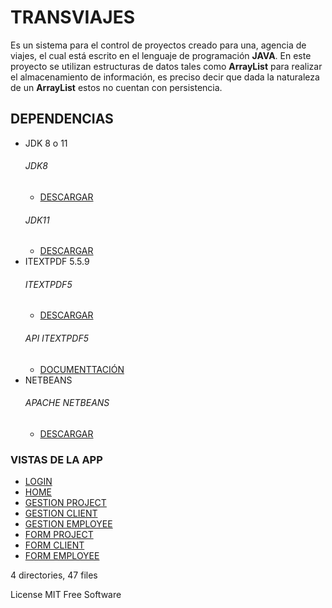#  TRANSVIAJES

Es un sistema para el control de proyectos creado para una, agencia de viajes, el cual está escrito en el lenguaje de programación **JAVA**. En este proyecto se utilizan estructuras de datos tales como **ArrayList** para realizar el almacenamiento de información, es preciso decir que dada la naturaleza de un **ArrayList** estos no cuentan con persistencia.

## DEPENDENCIAS

- JDK 8 o 11
    ###### JDK8
    - [DESCARGAR](https://www.oracle.com/co/java/technologies/javase/javase8-archive-downloads.html)
    ###### JDK11
    - [DESCARGAR](https://www.oracle.com/co/java/technologies/javase/jdk11-archive-downloads.html) 
- ITEXTPDF 5.5.9
    ###### ITEXTPDF5
    - [DESCARGAR](https://jar-download.com/artifacts/com.itextpdf/itextpdf/5.5.9/source-code)
    ###### API ITEXTPDF5
    - [DOCUMENTTACIÓN](https://api.itextpdf.com/iText5/java/5.5.9/)
- NETBEANS
    ###### APACHE NETBEANS
    - [DESCARGAR](https://netbeans.apache.org/download/index.html)

### VISTAS DE LA APP

- [LOGIN](https://drive.google.com/file/d/10n1c-ByshU0ZuvRSR3ZHCBXCWocYobX3/view?usp=sharing)
- [HOME](https://drive.google.com/file/d/1hZRSE2fEWZ_S_1X55zfNbpt8TPYnFwx_/view?usp=sharing)
- [GESTION PROJECT](https://drive.google.com/file/d/1Xv6X7PwWRzpl_Gw51fOn7yW_9--fW1JE/view?usp=sharing)
- [GESTION CLIENT](https://drive.google.com/file/d/1OYF3olsMzRQJsHkJ-RbucB2DDQ4GQrJW/view)
- [GESTION EMPLOYEE](https://drive.google.com/file/d/14wl20F3hujtHtcDeAnCNU42hYo_pU4a0/view?usp=sharing)
- [FORM PROJECT](https://drive.google.com/file/d/1Qe_8RB1iYJZlobX8Yy043mBUxEnnsvV7/view)
- [FORM CLIENT](https://drive.google.com/file/d/1r9stBMzys3-GpGXpzbQVptmcBrY0Pw2h/view)
- [FORM EMPLOYEE](https://drive.google.com/file/d/1bKxE8XywrTUYdF1eXHrM1ClyIgMz2l_9/view)


4 directories, 47 files

License
MIT
Free Software
